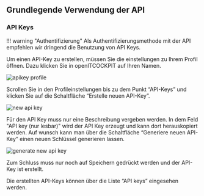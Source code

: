 ## Grundlegende Verwendung der API

### API Keys

!!! warning "Authentifizierung"
    Als Authentifizierungsmethode mit der API empfehlen wir dringend die Benutzung von API Keys. 




Um einen API-Key zu erstellen, müssen Sie die einstellungen zu Ihrem Profil öffnen. Dazu klicken Sie in openITCOCKPIT auf Ihren Namen.

![apikey profile](/images/profile.png)

Scrollen Sie in den Profileinstellungen bis zu dem Punkt “API-Keys” und klicken Sie auf die Schaltfläche “Erstelle neuen API-Key”.

![new api key](/images/profile-newapikey.png)

Für den API Key muss nur eine Beschreibung vergeben werden. In dem Feld "API key (nur lesbar)" wird der API Key erzeugt und kann dort herauskopiert werden. Auf wunsch kann man über die Schaltfläche “Generiere neuen API-Key” einen neuen Schlüssel generieren lassen.

![generate new api key](/images/profile-newapikeypen.png)

Zum Schluss muss nur noch auf Speichern gedrückt werden und der API-Key ist erstellt. 

Die erstellten API-Keys können über die Liste “API keys” eingesehen werden.